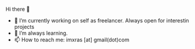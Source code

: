 Hi there 👋

- 🔭 I’m currently working on self as freelancer. Always open for interestin projects
- 🌱 I’m always learning.
- 📫 How to reach me: imxras [at] gmail(dot)com
